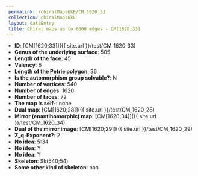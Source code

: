 ```yaml
--- 
 permalink: /chiralMaps6kE/CM_1620_33 
 collection: chiralMaps6kE
 layout: dataEntry
 title: Chiral maps up to 6000 edges - CM[1620;33]
---
```


- **ID**: [CM[1620;33]]({{ site.url }}/test/CM_1620_33)
- **Genus of the underlying surface**: 505
- **Length of the face**: 45
- **Valency**: 6
- **Length of the Petrie polygon**: 36
- **Is the automorphism group solvable?**: N
- **Number of vertices**: 540
- **Number of edges**: 1620
- **Number of faces**: 72
- **The map is self-**: none
- **Dual map**: [CM[1620;28]]({{ site.url }}/test/CM_1620_28)
- **Mirror (enantihomorphic) map**: [CM[1620;34]]({{ site.url }}/test/CM_1620_34)
- **Dual of the mirror image**: [CM[1620;29]]({{ site.url }}/test/CM_1620_29)
- **Z_q-Exponent?**: 2
- **No idea**:  5:34
- **No idea**: Y
- **No idea**: Y
- **Skeleton**: Sk(540;54)
- **Some other kind of skeleton**: nan
